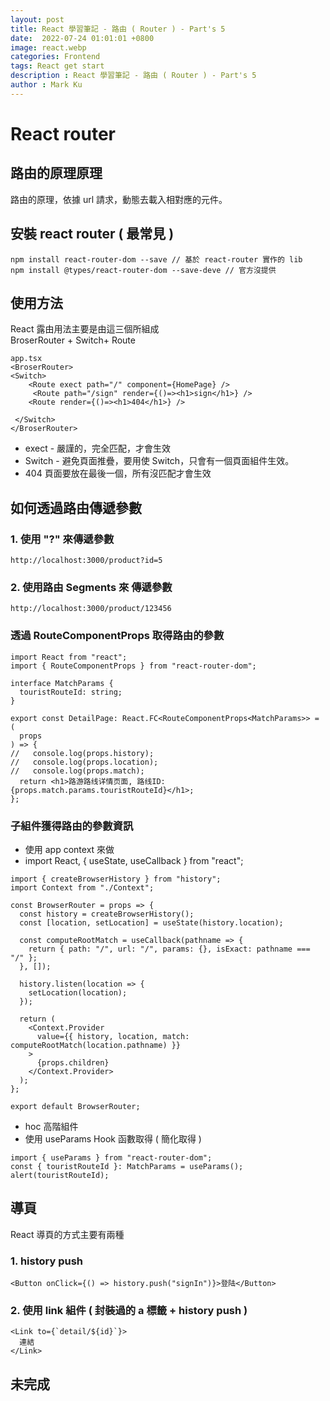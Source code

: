 ```yaml
---
layout: post
title: React 學習筆記 - 路由 ( Router ) - Part's 5
date:  2022-07-24 01:01:01 +0800
image: react.webp
categories: Frontend
tags: React get start
description : React 學習筆記 - 路由 ( Router ) - Part's 5
author : Mark Ku
---
```

# React router
## 路由的原理原理
路由的原理，依據 url 請求，動態去載入相對應的元件。
## 安裝 react router ( 最常見 )
```
npm install react-router-dom --save // 基於 react-router 實作的 lib 
npm install @types/react-router-dom --save-deve // 官方沒提供
```
## 使用方法
React 露由用法主要是由這三個所組成  
BroserRouter + Switch+ Route  
```
app.tsx
<BroserRouter>
<Switch>
    <Route exect path="/" component={HomePage} />
     <Route path="/sign" render={()=><h1>sign</h1>} />
    <Route render={()=><h1>404</h1>} />
     
 </Switch>
</BroserRouter>
```
* exect - 嚴謹的，完全匹配，才會生效
* Switch - 避免頁面推疊，要用使 Switch，只會有一個頁面組件生效。
* 404 頁面要放在最後一個，所有沒匹配才會生效

## 如何透過路由傳遞參數
### 1. 使用 "?" 來傳遞參數

```
http://localhost:3000/product?id=5
```
### 2. 使用路由 Segments 來 傳遞參數

```
http://localhost:3000/product/123456
```

### 透過 RouteComponentProps 取得路由的參數
```
import React from "react";
import { RouteComponentProps } from "react-router-dom";

interface MatchParams {
  touristRouteId: string;
}

export const DetailPage: React.FC<RouteComponentProps<MatchParams>> = (
  props
) => {
//   console.log(props.history);
//   console.log(props.location);
//   console.log(props.match);
  return <h1>路游路线详情页面, 路线ID: {props.match.params.touristRouteId}</h1>;
};
```
   
### 子組件獲得路由的參數資訊 
* 使用 app context 來做
* import React, { useState, useCallback } from "react";
```
import { createBrowserHistory } from "history";
import Context from "./Context";

const BrowserRouter = props => {
  const history = createBrowserHistory();
  const [location, setLocation] = useState(history.location);

  const computeRootMatch = useCallback(pathname => {
    return { path: "/", url: "/", params: {}, isExact: pathname === "/" };
  }, []);

  history.listen(location => {
    setLocation(location);
  });

  return (
    <Context.Provider
      value={{ history, location, match: computeRootMatch(location.pathname) }}
    >
      {props.children}
    </Context.Provider>
  );
};

export default BrowserRouter;
```
* hoc 高階組件
* 使用 useParams Hook 函數取得 ( 簡化取得 )

```
import { useParams } from "react-router-dom";
const { touristRouteId }: MatchParams = useParams();
alert(touristRouteId);
```

## 導頁
React 導頁的方式主要有兩種
### 1. history push
```
<Button onClick={() => history.push("signIn")}>登陆</Button>
```
### 2. 使用 link 組件 ( 封裝過的 a 標籤 + history push )
``` 
<Link to={`detail/${id}`}>
  連結      
</Link>
``` 
## 未完成